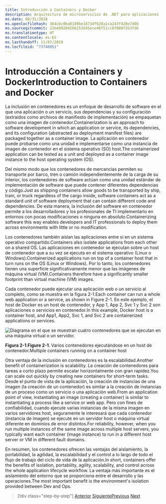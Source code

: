 ```yaml
---
title: Introducción a Containers y Docker
description: Arquitectura de microservicios de .NET para aplicaciones .NET en contenedor | Introducción a Containers y Docker
ms.date: 08/31/2018
ms.openlocfilehash: 364cbc0ba8149be1873df628a1ca243f420e7d0b
ms.sourcegitcommit: 22be09204266253d45ece46f51cc6f080f2b3fd6
ms.translationtype: HT
ms.contentlocale: es-ES
ms.lasthandoff: 11/07/2019
ms.locfileid: "73740051"
---
```

# <a name="introduction-to-containers-and-docker"></a><span data-ttu-id="da39a-103">Introducción a Containers y Docker</span><span class="sxs-lookup"><span data-stu-id="da39a-103">Introduction to Containers and Docker</span></span>

<span data-ttu-id="da39a-104">La inclusión en contenedores es un enfoque de desarrollo de software en el que una aplicación o un servicio, sus dependencias y su configuración (extraídos como archivos de manifiesto de implementación) se empaquetan como una imagen de contenedor.</span><span class="sxs-lookup"><span data-stu-id="da39a-104">Containerization is an approach to software development in which an application or service, its dependencies, and its configuration (abstracted as deployment manifest files) are packaged together as a container image.</span></span> <span data-ttu-id="da39a-105">La aplicación en contenedor puede probarse como una unidad e implementarse como una instancia de imagen de contenedor en el sistema operativo (SO) host.</span><span class="sxs-lookup"><span data-stu-id="da39a-105">The containerized application can be tested as a unit and deployed as a container image instance to the host operating system (OS).</span></span>

<span data-ttu-id="da39a-106">Del mismo modo que los contenedores de mercancías permiten su transporte por barco, tren o camión independientemente de la carga de su interior, los contenedores de software actúan como una unidad estándar de implementación de software que puede contener diferentes dependencias y código.</span><span class="sxs-lookup"><span data-stu-id="da39a-106">Just as shipping containers allow goods to be transported by ship, train, or truck regardless of the cargo inside, software containers act as a standard unit of software deployment that can contain different code and dependencies.</span></span> <span data-ttu-id="da39a-107">De esta manera, la inclusión del software en contenedor permite a los desarrolladores y los profesionales de TI implementarlo en entornos con pocas modificaciones o ninguna en absoluto.</span><span class="sxs-lookup"><span data-stu-id="da39a-107">Containerizing software this way enables developers and IT professionals to deploy them across environments with little or no modification.</span></span>

<span data-ttu-id="da39a-108">Los contenedores también aíslan las aplicaciones entre sí en un sistema operativo compartido.</span><span class="sxs-lookup"><span data-stu-id="da39a-108">Containers also isolate applications from each other on a shared OS.</span></span> <span data-ttu-id="da39a-109">Las aplicaciones en contenedor se ejecutan sobre un host de contenedor que a su vez se ejecuta en el sistema operativo (Linux o Windows).</span><span class="sxs-lookup"><span data-stu-id="da39a-109">Containerized applications run on top of a container host that in turn runs on the OS (Linux or Windows).</span></span> <span data-ttu-id="da39a-110">Por lo tanto, los contenedores tienen una superficie significativamente menor que las imágenes de máquina virtual (VM).</span><span class="sxs-lookup"><span data-stu-id="da39a-110">Containers therefore have a significantly smaller footprint than virtual machine (VM) images.</span></span>

<span data-ttu-id="da39a-111">Cada contenedor puede ejecutar una aplicación web o un servicio al completo, como se muestra en la figura 2-1.</span><span class="sxs-lookup"><span data-stu-id="da39a-111">Each container can run a whole web application or a service, as shown in Figure 2-1.</span></span> <span data-ttu-id="da39a-112">En este ejemplo, el host de Docker es un host de contenedor, y App 1, App 2, Svc 1 y Svc 2 son aplicaciones o servicios en contenedor.</span><span class="sxs-lookup"><span data-stu-id="da39a-112">In this example, Docker host is a container host, and App1, App2, Svc 1, and Svc 2 are containerized applications or services.</span></span>

![Diagrama en el que se muestran cuatro contenedores que se ejecutan en una máquina virtual o un servidor.](./media/index/multiple-containers-single-host.png)

<span data-ttu-id="da39a-114">**Figura 2-1**.</span><span class="sxs-lookup"><span data-stu-id="da39a-114">**Figure 2-1**.</span></span> <span data-ttu-id="da39a-115">Varios contenedores ejecutándose en un host de contenedor.</span><span class="sxs-lookup"><span data-stu-id="da39a-115">Multiple containers running on a container host</span></span>

<span data-ttu-id="da39a-116">Otra ventaja de la inclusión en contenedores es la escalabilidad.</span><span class="sxs-lookup"><span data-stu-id="da39a-116">Another benefit of containerization is scalability.</span></span> <span data-ttu-id="da39a-117">La creación de contenedores para tareas a corto plazo permite escalar horizontalmente con gran rapidez.</span><span class="sxs-lookup"><span data-stu-id="da39a-117">You can scale out quickly by creating new containers for short-term tasks.</span></span> <span data-ttu-id="da39a-118">Desde el punto de vista de la aplicación, la creación de instancias de una imagen (la creación de un contenedor) es similar a la creación de instancias de un proceso como un servicio o una aplicación web.</span><span class="sxs-lookup"><span data-stu-id="da39a-118">From an application point of view, instantiating an image (creating a container) is similar to instantiating a process like a service or web app.</span></span> <span data-ttu-id="da39a-119">Pero con fines de confiabilidad, cuando ejecute varias instancias de la misma imagen en varios servidores host, seguramente le interesará que cada contenedor (instancia de imagen) se ejecute en un servidor host o máquina virtual diferente en dominios de error distintos.</span><span class="sxs-lookup"><span data-stu-id="da39a-119">For reliability, however, when you run multiple instances of the same image across multiple host servers, you typically want each container (image instance) to run in a different host server or VM in different fault domains.</span></span>

<span data-ttu-id="da39a-120">En resumen, los contenedores ofrecen las ventajas del aislamiento, la portabilidad, la agilidad, la escalabilidad y el control a lo largo de todo el flujo de trabajo del ciclo de vida de la aplicación.</span><span class="sxs-lookup"><span data-stu-id="da39a-120">In short, containers offer the benefits of isolation, portability, agility, scalability, and control across the whole application lifecycle workflow.</span></span> <span data-ttu-id="da39a-121">La ventaja más importante es el aislamiento del entorno que se proporciona entre el desarrollo y las operaciones.</span><span class="sxs-lookup"><span data-stu-id="da39a-121">The most important benefit is the environment's isolation provided between Dev and Ops.</span></span>

>[!div class="step-by-step"]
><span data-ttu-id="da39a-122">[Anterior](../index.md)
>[Siguiente](docker-defined.md)</span><span class="sxs-lookup"><span data-stu-id="da39a-122">[Previous](../index.md)
[Next](docker-defined.md)</span></span>
